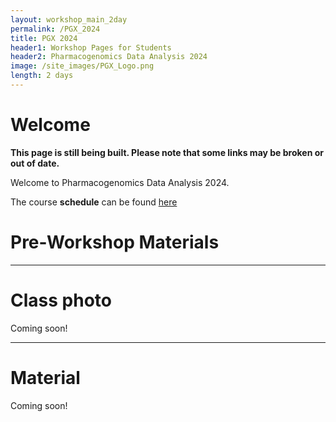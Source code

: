 ```yaml
---
layout: workshop_main_2day
permalink: /PGX_2024
title: PGX 2024
header1: Workshop Pages for Students
header2: Pharmacogenomics Data Analysis 2024
image: /site_images/PGX_Logo.png
length: 2 days
---
```


# Welcome <a id="welcome"></a>

**This page is still being built. Please note that some links may be broken or out of date.**  

Welcome to Pharmacogenomics Data Analysis 2024.  

The course **schedule** can be found [here](https://bioinformaticsdotca.github.io/PGX_2024_schedule)

<!-- Meet your **faculty** [here]() -->

# Pre-Workshop Materials <a id="preworkshop"></a>

<!-- **Pre-work** including programs to install, tutorials, and readings can be found [here]() -->

***

# Class photo

Coming soon!

***
# Material

Coming soon!

<!-- # Day 1 <a id="day1"></a> -->

<!-- ##  Module 1 -->

<!-- *<font color="#827e9c">Martin Hirst</font>*   -->

<!-- [Module 1 Lecture Slides]()   -->
<!-- [Module 1 Lecture Recording]()   -->
<!-- [Module 1 Lab]()   -->

<!-- ##  Module 2 -->

<!-- *<font color="#827e9c">Martin Hirst</font>*   -->

<!-- [Module 2 Lecture Slides]()   -->
<!-- [Module 2 Lecture Recording]()   -->
<!-- [Module 2 Lab]()   -->

<!-- # Day 2 <a id="day2"></a> -->

<!-- ##  Module 3 -->

<!-- *<font color="#827e9c">Edmund Su</font>*   -->

<!-- [Module 3 Lecture Slides]()   -->
<!-- [Module 3 Lecture Recording]()   -->
<!-- [Module 3 Lab]()   -->

<!-- ##  Module 4 -->

<!-- *<font color="#827e9c">Guillaume Bourque</font>*   -->

<!-- [Module 4 Lecture Slides]()   -->
<!-- [Module 4 Lecture Recording]()   -->
<!-- [Module 4 Lab]()   --> 

<!-- # Day 3 <a id="day2"></a> -->

<!-- ##  Module 5 -->

<!-- *<font color="#827e9c">David Bujold</font>*   -->

<!-- [Module 5 Lecture Slides]()   -->
<!-- [Module 5 Lecture Recording]()   -->
<!-- [Module 5 Lab]()   -->
